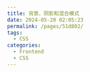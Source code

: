 ```yaml
---
title: 背景、阴影和混合模式
date: 2024-05-20 02:05:23
permalink: /pages/51d802/
tags:
  - CSS
categories:
  - Frontend
  - CSS
---
```

